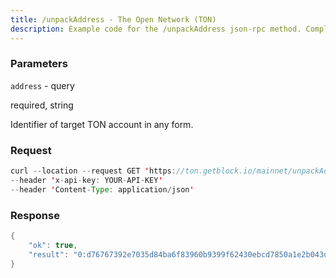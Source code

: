 ```yaml
---
title: /unpackAddress - The Open Network (TON)
description: Example code for the /unpackAddress json-rpc method. Сomplete guide on how to use /unpackAddress json-rpc in GetBlock.io Web3 documentation.
---
```


### Parameters


`address` - query

required, string

Identifier of target TON account in any form.

### Request

``` java
curl --location --request GET 'https://ton.getblock.io/mainnet/unpackAddress?address=EQDXZ2c5LnA12Eum-DlguTmfYkMOvNeFCh4rBD0tgmwjcFI-' 
--header 'x-api-key: YOUR-API-KEY' 
--header 'Content-Type: application/json'
```

###  Response

``` java
{
    "ok": true,
    "result": "0:d76767392e7035d84ba6f83960b9399f62430ebcd7850a1e2b043d2d826c2370"
}
```

